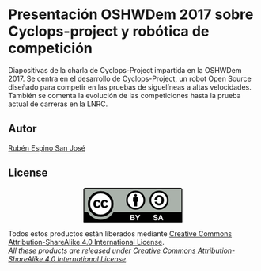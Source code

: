 # Presentación OSHWDem 2017 sobre Cyclops-project y robótica de competición
Diapositivas de la charla de Cyclops-Project impartida en la OSHWDem 2017.
Se centra en el desarrollo de Cyclops-Project, un robot Open Source diseñado para competir en las pruebas de siguelíneas a altas velocidades. También se comenta la evolución de las competiciones hasta la prueba actual de carreras en la LNRC.

## Autor
[Rubén Espino San José](https://github.com/Resaj)

## License
<p align="center">
<img src="../license/by-sa.png" align = "center">
</p>

Todos estos productos están liberados mediante [Creative Commons Attribution-ShareAlike 4.0 International License](http://creativecommons.org/licenses/by-sa/4.0/).  
_All these products are released under [Creative Commons Attribution-ShareAlike 4.0 International License](http://creativecommons.org/licenses/by-sa/4.0/)._
